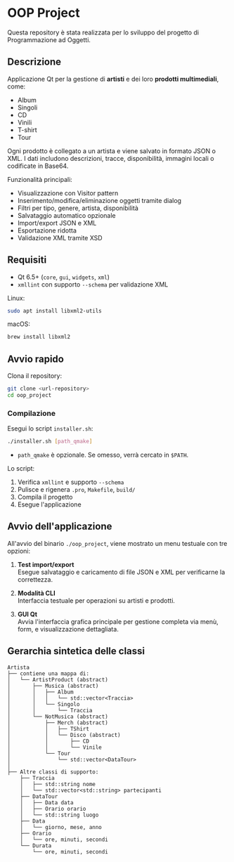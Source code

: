 # OOP Project

Questa repository è stata realizzata per lo sviluppo del progetto di Programmazione ad Oggetti.

## Descrizione

Applicazione Qt per la gestione di **artisti** e dei loro **prodotti multimediali**, come:

- Album
- Singoli
- CD
- Vinili
- T-shirt
- Tour

Ogni prodotto è collegato a un artista e viene salvato in formato JSON o XML. I dati includono descrizioni, tracce, disponibilità, immagini locali o codificate in Base64.

Funzionalità principali:
- Visualizzazione con Visitor pattern
- Inserimento/modifica/eliminazione oggetti tramite dialog
- Filtri per tipo, genere, artista, disponibilità
- Salvataggio automatico opzionale
- Import/export JSON e XML
- Esportazione ridotta
- Validazione XML tramite XSD

## Requisiti

- Qt 6.5+ (`core`, `gui`, `widgets`, `xml`)
- `xmllint` con supporto `--schema` per validazione XML

Linux:
```bash
sudo apt install libxml2-utils
```

macOS:
```bash
brew install libxml2
```

## Avvio rapido

Clona il repository:

```bash
git clone <url-repository>
cd oop_project
```

### Compilazione

Esegui lo script `installer.sh`:

```bash
./installer.sh [path_qmake]
```

- `path_qmake` è opzionale. Se omesso, verrà cercato in `$PATH`.

Lo script:
1. Verifica `xmllint` e supporto `--schema`
2. Pulisce e rigenera `.pro`, `Makefile`, `build/`
3. Compila il progetto
4. Esegue l'applicazione

## Avvio dell'applicazione

All'avvio del binario `./oop_project`, viene mostrato un menu testuale con tre opzioni:

1. **Test import/export**  
   Esegue salvataggio e caricamento di file JSON e XML per verificarne la correttezza.

2. **Modalità CLI**  
   Interfaccia testuale per operazioni su artisti e prodotti.

3. **GUI Qt**  
   Avvia l'interfaccia grafica principale per gestione completa via menù, form, e visualizzazione dettagliata.

## Gerarchia sintetica delle classi

```
Artista
├── contiene una mappa di:
│   └── ArtistProduct (abstract)
│       ├── Musica (abstract)
│       │   ├── Album
│       │   │   └── std::vector<Traccia>
│       │   └── Singolo
│       │       └── Traccia
│       └── NotMusica (abstract)
│           ├── Merch (abstract)
│           │   ├── TShirt
│           │   └── Disco (abstract)
│           │       ├── CD
│           │       └── Vinile
│           └── Tour
│               └── std::vector<DataTour>
│
├── Altre classi di supporto:
    ├── Traccia
    │   ├── std::string nome
    │   └── std::vector<std::string> partecipanti
    ├── DataTour
    │   ├── Data data
    │   ├── Orario orario
    │   └── std::string luogo
    ├── Data
    │   └── giorno, mese, anno
    ├── Orario
    │   └── ore, minuti, secondi
    └── Durata
        └── ore, minuti, secondi
```
